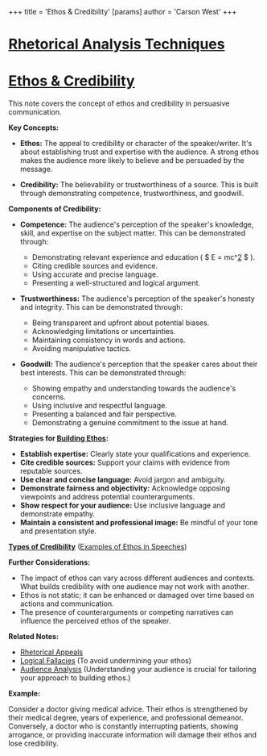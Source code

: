 +++
 title = 'Ethos & Credibility'
[params]
	author = 'Carson West'
+++
# [Rhetorical Analysis Techniques](./../rhetorical-analysis-techniques/)
# [Ethos & Credibility](./../ethos-&-credibility/)

This note covers the concept of ethos and credibility in persuasive communication.

**Key Concepts:**

* **Ethos:**  The appeal to credibility or character of the speaker/writer.  It's about establishing trust and expertise with the audience.  A strong ethos makes the audience more likely to believe and be persuaded by the message.

* **Credibility:** The believability or trustworthiness of a source. This is built through demonstrating competence, trustworthiness, and goodwill.

**Components of Credibility:**

* **Competence:**  The audience's perception of the speaker's knowledge, skill, and expertise on the subject matter.  This can be demonstrated through:
    *  Demonstrating relevant experience and education ( $ E = mc^[2](./../2/) $ ).
    *  Citing credible sources and evidence.
    *  Using accurate and precise language.
    *  Presenting a well-structured and logical argument.

* **Trustworthiness:** The audience's perception of the speaker's honesty and integrity. This can be demonstrated through:
    *  Being transparent and upfront about potential biases.
    *  Acknowledging limitations or uncertainties.
    *  Maintaining consistency in words and actions.
    *  Avoiding manipulative tactics.

* **Goodwill:** The audience's perception that the speaker cares about their best interests. This can be demonstrated through:
    *  Showing empathy and understanding towards the audience's concerns.
    *  Using inclusive and respectful language.
    *  Presenting a balanced and fair perspective.
    *  Demonstrating a genuine commitment to the issue at hand.


**Strategies for [Building Ethos](./../building-ethos/):**

* **Establish expertise:**  Clearly state your qualifications and experience.
* **Cite credible sources:** Support your claims with evidence from reputable sources.
* **Use clear and concise language:** Avoid jargon and ambiguity.
* **Demonstrate fairness and objectivity:** Acknowledge opposing viewpoints and address potential counterarguments.
* **Show respect for your audience:** Use inclusive language and demonstrate empathy.
* **Maintain a consistent and professional image:** Be mindful of your tone and presentation style.

**[Types of Credibility](./../types-of-credibility/)**  ([Examples of Ethos in Speeches](./../examples-of-ethos-in-speeches/))


**Further Considerations:**

* The impact of ethos can vary across different audiences and contexts.  What builds credibility with one audience may not work with another.
*  Ethos is not static; it can be enhanced or damaged over time based on actions and communication.
*  The presence of counterarguments or competing narratives can influence the perceived ethos of the speaker.


**Related Notes:**

* [Rhetorical Appeals](./../rhetorical-appeals/)
* [Logical Fallacies](./../logical-fallacies/)  (To avoid undermining your ethos)
* [Audience Analysis](./../audience-analysis/) (Understanding your audience is crucial for tailoring your approach to building ethos.)


**Example:**

Consider a doctor giving medical advice.  Their ethos is strengthened by their medical degree, years of experience, and professional demeanor.  Conversely, a doctor who is constantly interrupting patients, showing arrogance, or providing inaccurate information will damage their ethos and lose credibility.
